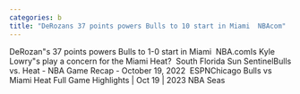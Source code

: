 ```yaml
---
categories: b
title: "DeRozans 37 points powers Bulls to 10 start in Miami  NBAcom"
---
```

DeRozan"s 37 points powers Bulls to 1-0 start in Miami&nbsp;&nbsp;NBA.comIs Kyle Lowry"s play a concern for the Miami Heat?&nbsp;&nbsp;South Florida Sun SentinelBulls vs. Heat - NBA Game Recap - October 19, 2022&nbsp;&nbsp;ESPNChicago Bulls vs Miami Heat Full Game Highlights | Oct 19 | 2023 NBA Seas